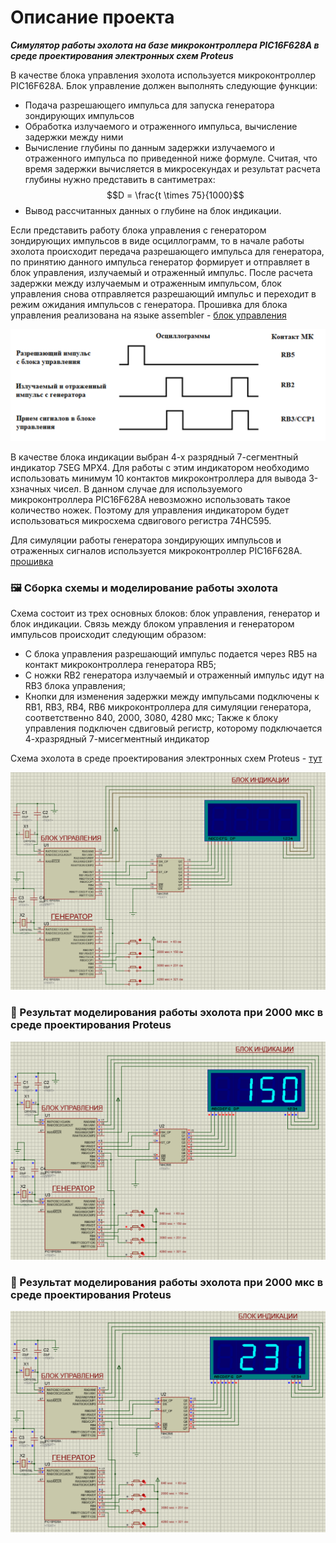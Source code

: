 # Описание проекта

**_Симулятор работы эхолота на базе микроконтроллера PIC16F628A в среде проектирования электронных схем Proteus_**

В качестве блока управления эхолота используется микроконтроллер PIC16F628A. Блок управление должен выполнять следующие функции:

-   Подача разрешающего импульса для запуска генератора зондирующих импульсов
-   Обработка излучаемого и отраженного импульса, вычисление задержки между ними
-   Вычисление глубины по данным задержки излучаемого и отраженного импульса по приведенной ниже формуле. Считая, что время задержки вычисляется в микросекундах и результат расчета глубины нужно представить в сантиметрах:
    $$D = \frac{t \times 75}{1000}$$
-   Вывод рассчитанных данных о глубине на блок индикации.

Если представить работу блока управления с генератором зондирующих импульсов в виде осциллограмм, то в начале работы эхолота происходит передача разрешающего импульса для генератора, по принятию данного импульса генератор формирует и отправляет в блок управления, излучаемый и отраженный импульс. После расчета задержки между излучаемым и отраженным импульсом, блок управления снова отправляется разрешающий импульс и переходит в режим ожидания импульсов с генератора. Прошивка для блока управления реализована на языке assembler - [блок управления](/src/main%20block/exo.asm)

![Плата](images/image.png)

В качестве блока индикации выбран 4-х разрядный 7-сегментный индикатор 7SEG MPX4. Для работы с этим индикатором необходимо использовать минимум 10 контактов микроконтроллера для вывода 3-хзначных чисел. В данном случае для используемого микроконтроллера PIC16F628A невозможно использовать такое количество ножек. Поэтому для управления индикатором будет использоваться микросхема сдвигового регистра 74HC595.

Для симуляции работы генератора зондирующих импульсов и отраженных сигналов используется микроконтроллер PIC16F628A. [прошивка](/src/generator/pic2.asm)

### 🖼️ Сборка схемы и моделирование работы эхолота

Схема состоит из трех основных блоков: блок управления, генератор и блок индикации. Связь между блоком управления и генератором импульсов происходит следующим образом:

-   С блока управления разрешающий импульс подается через RB5 на контакт микроконтроллера генератора RB5;
-   С ножки RB2 генератора излучаемый и отраженный импульс идут на RB3 блока управления;
-   Кнопки для изменения задержки между импульсами подключены к RB1, RB3, RB4, RB6 микроконтроллера для симуляции генератора, соответственно 840, 2000, 3080, 4280 мкс;
    Также к блоку управления подключен сдвиговый регистр, которому подключается 4-хразрядный 7-мисегментный индикатор

Cхема эхолота в среде проектирования электронных схем Proteus - [тут](hardware/Echosounder.pdsprj)

![Схема](images/image2.png)

### 🔧 Результат моделирования работы эхолота при 2000 мкс в среде проектирования Proteus

![Симуляция](images/result-1.png)

### 🔧 Результат моделирования работы эхолота при 2000 мкс в среде проектирования Proteus

![Симуляция](images/result-2.png)
